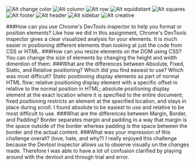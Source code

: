 ![Alt change color](/imgs/1.change_the_color.png)
![Alt column](/imgs/2.column.png)
![Alt row](/imgs/3.row.png)
![Alt equidistant](/imgs/4.make_equidistant.png)
![Alt squares](/imgs/5.squares.png)
![Alt footer](/imgs/6.footer.png)
![Alt header](/imgs/7.header.png)
![Alt sidebar](/imgs/8.sidebar.png)
![Alt creative](/imgs/9.creative.png)


###How can you use Chrome's DevTools inspector to help you format or position elements?
  Like how we did in this assignment, Chrome's DevTools inspector gives a clear visualized analysis for your elements. It is much easier in positioning different elements than looking at just the code from CSS or HTML.
###How can you resize elements on the DOM using CSS?
  You can change the size of elements by changing the height and width dimention of them.
###What are the differences between Absolute, Fixed, Static, and Relative positioning? Which did you find easiest to use? Which was most difficult?
  Static positioning display elements as part of normal HTML flow; relative positioning display element with a specific offset in relative to the normal position in HTML; absolute positioning display element at the exact location where it is specified to the entire document; fixed positioning restricts an element at the specified location, and stays in place during scroll. I found absolute to be easiest to use and relative to be most difficult to use.
###What are the differences between Margin, Border, and Padding?
  Border separates margin and padding in a way that margin is the space outside of the border whereas padding is the space between the border and the actual content.
###What was your impression of this challenge overall? (love, hate, and why?)
  I really enjoyed this challenge because the Devtool inspector allows us to observe visually on the changes made. Therefore I was able to have a lot of confusion clarified by playing around with the devtool and through trial and error.